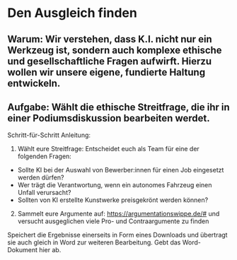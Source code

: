 # Den Ausgleich finden

## Warum: Wir verstehen, dass K.I. nicht nur ein Werkzeug ist, sondern auch komplexe ethische und gesellschaftliche Fragen aufwirft. Hierzu wollen wir unsere eigene, fundierte Haltung entwickeln.

## Aufgabe: Wählt die ethische Streitfrage, die ihr in einer Podiumsdiskussion bearbeiten werdet.

Schritt-für-Schritt Anleitung:
1. Wählt eure Streitfrage: Entscheidet euch als Team für eine der folgenden Fragen:
* Sollte KI bei der Auswahl von Bewerber:innen für einen Job eingesetzt werden dürfen?
* Wer trägt die Verantwortung, wenn ein autonomes Fahrzeug einen Unfall verursacht?
* Sollten von KI erstellte Kunstwerke preisgekrönt werden können?
2. Sammelt eure Argumente auf: https://argumentationswippe.de/# und versucht ausgeglichen viele Pro- und Contraargumente zu finden

Speichert die Ergebnisse einerseits in Form eines Downloads und übertragt sie auch gleich in Word zur weiteren Bearbeitung.
Gebt das Word-Dokument hier ab.

